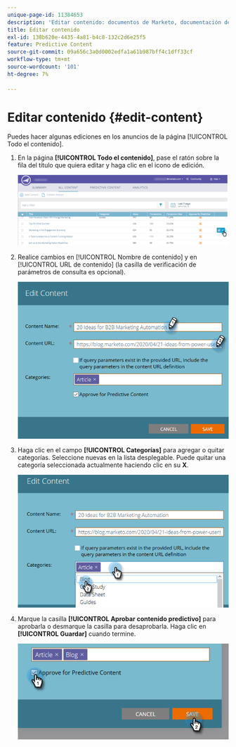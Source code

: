 ```yaml
---
unique-page-id: 11384653
description: 'Editar contenido: documentos de Marketo, documentación del producto'
title: Editar contenido
exl-id: 138b620e-4435-4a81-b4c8-132c2d6e25f5
feature: Predictive Content
source-git-commit: 09a656c3a0d0002edfa1a61b987bff4c1dff33cf
workflow-type: tm+mt
source-wordcount: '101'
ht-degree: 7%

---
```


# Editar contenido {#edit-content}

Puedes hacer algunas ediciones en los anuncios de la página [!UICONTROL Todo el contenido].

1. En la página **[!UICONTROL Todo el contenido]**, pase el ratón sobre la fila del título que quiera editar y haga clic en el icono de edición.

   ![](assets/image2017-10-3-9-3a8-3a1.png)

1. Realice cambios en [!UICONTROL Nombre de contenido] y en [!UICONTROL URL de contenido] (la casilla de verificación de parámetros de consulta es opcional).

   ![](assets/edit-content-2.png)

1. Haga clic en el campo **[!UICONTROL Categorías]** para agregar o quitar categorías. Seleccione nuevas en la lista desplegable. Puede quitar una categoría seleccionada actualmente haciendo clic en su **X**.

   ![](assets/edit-content-3.png)

1. Marque la casilla **[!UICONTROL Aprobar contenido predictivo]** para aprobarla o desmarque la casilla para desaprobarla. Haga clic en **[!UICONTROL Guardar]** cuando termine.

   ![](assets/edit-content-4.png)
